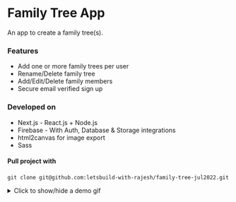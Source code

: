 # Family Tree App
An app to create a family tree(s).

### Features
- Add one or more family trees per user
- Rename/Delete family tree
- Add/Edit/Delete family members
- Secure email verified sign up

### Developed on
- Next.js - React.js + Node.js
- Firebase - With Auth, Database & Storage integrations
- html2canvas for image export
- Sass

#### Pull project with
`git clone git@github.com:letsbuild-with-rajesh/family-tree-jul2022.git`

<details><summary>Click to show/hide a demo gif</summary>
<p>

![Loading demo gif ...](https://github.com/letsbuild-with-rajesh/family-tree-jul2022/blob/main/public/demo.gif?raw=true)

</p>
</details>
